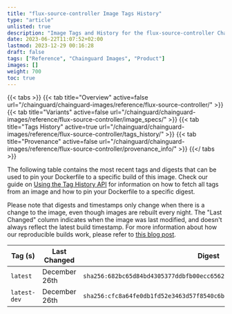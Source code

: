 ```yaml
---
title: "flux-source-controller Image Tags History"
type: "article"
unlisted: true
description: "Image Tags and History for the flux-source-controller Chainguard Image"
date: 2023-06-22T11:07:52+02:00
lastmod: 2023-12-29 00:16:28
draft: false
tags: ["Reference", "Chainguard Images", "Product"]
images: []
weight: 700
toc: true
---
```


{{< tabs >}}
{{< tab title="Overview" active=false url="/chainguard/chainguard-images/reference/flux-source-controller/" >}}
{{< tab title="Variants" active=false url="/chainguard/chainguard-images/reference/flux-source-controller/image_specs/" >}}
{{< tab title="Tags History" active=true url="/chainguard/chainguard-images/reference/flux-source-controller/tags_history/" >}}
{{< tab title="Provenance" active=false url="/chainguard/chainguard-images/reference/flux-source-controller/provenance_info/" >}}
{{</ tabs >}}

The following table contains the most recent tags and digests that can be used to pin your Dockerfile to a specific build of this image. Check our guide on [Using the Tag History API](/chainguard/chainguard-images/using-the-tag-history-api/) for information on how to fetch all tags from an image and how to pin your Dockerfile to a specific digest.

Please note that digests and timestamps only change when there is a change to the image, even though images are rebuilt every night. The "Last Changed" column indicates when the image was last modified, and doesn't always reflect the latest build timestamp. For more information about how our reproducible builds work, please refer to [this blog post](https://www.chainguard.dev/unchained/reproducing-chainguards-reproducible-image-builds).

| Tag (s)       | Last Changed  | Digest                                                                    |
|---------------|---------------|---------------------------------------------------------------------------|
|  `latest`     | December 26th | `sha256:682bc65d84bd4305377ddbfb00ecc6562f4f46b01a193c9e79749f6a34f6bcba` |
|  `latest-dev` | December 26th | `sha256:cfc8a64fe0db1fd52e3463d57f8540c6b710c36b460e676f4c709ce8d7206a15` |


